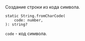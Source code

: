 

Создание строки из кода символа.
```
static String.fromCharCode(
	code: number,
): string?
```
`code` - код символа.